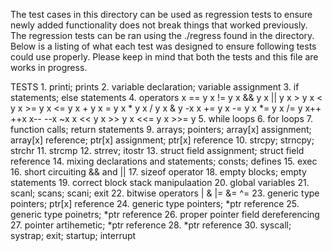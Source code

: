 The test cases in this directory can be used as regression tests to ensure newly added functionality
does not break things that worked previously. The regression tests can be ran using the ./regress
found in the directory. Below is a listing of what each test was designed to ensure following tests
could use properly. Please keep in mind that both the tests and this file are works in progress.

TESTS
    1. printi; prints
    2. variable declaration; variable assignment
    3. if statements; else statements
    4. operators
        x == y
        x != y
        x && y
        x || y
        x > y
        x < y
        x >= y
        x <= y
        x + y
        x = y
        x * y
        x / y
        x & y
        -x
        x += y
        x -= y
        x *= y
        x /= y
        x++
        ++x
        x--
        --x
        ~x
        x << y
        x >> y
        x <<= y
        x >>= y
    5. while loops
    6. for loops
    7. function calls; return statements
    9. arrays; pointers; array[x] assignment; array[x] reference; ptr[x] assignment; ptr[x] reference
    10. strcpy; strncpy; strchr
    11. strcmp
    12. strrev; itostr
    13. struct field assignment; struct field reference
    14. mixing declarations and statements; consts; defines
    15. exec
    16. short circuiting && and ||
    17. sizeof operator
    18. empty blocks; empty statements
    19. correct block stack manipulaation
    20. global variables
    21. scanl; scans; scani; exit
    22. bitwise operators
        |
        &
        |=
        &=
        ^=
    23. generic type pointers; ptr[x] reference
    24. generic type pointers; \*ptr reference
    25. generic type poinetrs; \*ptr reference
    26. proper pointer field dereferencing
    27. pointer artihemetic; \*ptr reference
    28. \*ptr reference
    30. syscall; systrap; exit; startup; interrupt
